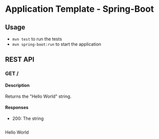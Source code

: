 # Application Template - Spring-Boot

## Usage

* `mvn test` to run the tests
* `mvn spring-boot:run` to start the application

## REST API

### GET /

#### Description

Returns the "Hello World" string.

#### Responses

* 200: The string

  ```
Hello World
  ```
